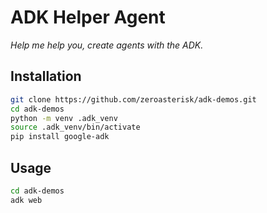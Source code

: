 # ADK Helper Agent

_Help me help you, create agents with the ADK._

## Installation

```sh
git clone https://github.com/zeroasterisk/adk-demos.git
cd adk-demos
python -m venv .adk_venv
source .adk_venv/bin/activate
pip install google-adk
```

## Usage 

```sh
cd adk-demos
adk web
```